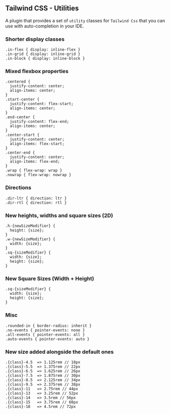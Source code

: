 ## Tailwind CSS - Utilities

A plugin that provides a set of `utility` classes for `Tailwind Css` that you can use with auto-completion in your IDE.

### Shorter display classes

```
.in-flex { display: inline-flex }
.in-grid { display: inline-grid }
.in-block { display: inline-block }
```

### Mixed flexbox properties

```
.centered {
  justify-content: center;
  align-items: center;
}
.start-center {
  justify-content: flex-start;
  align-items: center;
}
.end-center {
  justify-content: flex-end;
  align-items: center;
}
.center-start {
  justify-content: center;
  align-items: flex-start;
}
.center-end {
  justify-content: center;
  align-items: flex-end;
}
.wrap { flex-wrap: wrap }
.nowrap { flex-wrap: nowrap }
```

### Directions

```
.dir-ltr { direction: ltr }
.dir-rtl { direction: rtl }
```

### New heights, widths and square sizes (2D)

```
.h-{newSizeModifier} {
  height: {size};
}
.w-{newSizeModifier} {
  width: {size};
}
.sq-{sizeModifier} {
  width: {size};
  height: {size};
}
```

### New Square Sizes (Width + Height)

```
.sq-{sizeModifier} {
  width: {size};
  height: {size};
}
```

### Misc

```
.rounded-in { border-radius: inherit }
.no-events { pointer-events: none }
.all-events { pointer-events: all }
.auto-events { pointer-events: auto }
```

### New size added alongside the default ones

```
.{class}-4.5  => 1.125rem // 18px
.{class}-5.5  => 1.375rem // 22px
.{class}-6.5  => 1.625rem // 26px
.{class}-7.5  => 1.875rem // 30px
.{class}-8.5  => 2.125rem // 34px
.{class}-9.5  => 2.375rem // 38px
.{class}-11   => 2.75rem // 44px
.{class}-13   => 3.25rem // 52px
.{class}-14   => 3.5rem // 56px
.{class}-15   => 3.75rem // 60px
.{class}-18   => 4.5rem // 72px
```
